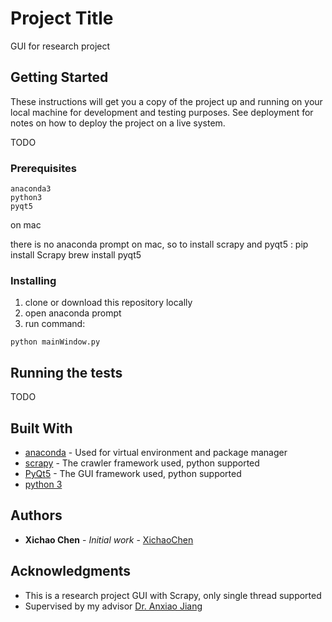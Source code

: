 # Project Title

GUI for research project

## Getting Started

These instructions will get you a copy of the project up and running on your local machine for development and testing purposes. See deployment for notes on how to deploy the project on a live system.

TODO

### Prerequisites

```
anaconda3
python3
pyqt5
```

on mac

there is no anaconda prompt on mac, so to install scrapy and pyqt5
:
pip install Scrapy
brew install pyqt5


### Installing

1. clone or download this repository locally
2. open anaconda prompt
3. run command:
```
python mainWindow.py
```


## Running the tests

TODO


## Built With

* [anaconda](https://www.anaconda.com/) - Used for virtual environment and package manager
* [scrapy](https://scrapy.org/) - The crawler framework used, python supported
* [PyQt5](https://www.qt.io/) - The GUI framework used, python supported
* [python 3](https://www.python.org/download/releases/3.0/)

## Authors

* **Xichao Chen** - *Initial work* - [XichaoChen](https://github.com/chenshaw1995)

## Acknowledgments

* This is a research project GUI with Scrapy, only single thread supported
* Supervised by my advisor [Dr. Anxiao Jiang](http://faculty.cse.tamu.edu/ajiang/)
